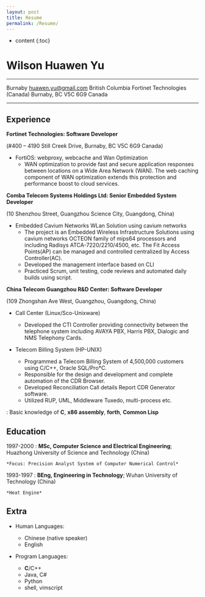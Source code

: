 ```yaml
---
layout: post
title: Resume
permalink: /Resume/
---
```


* content
{:toc}


Wilson Huawen Yu
================

-------------------     ----------------------------
Burnaby                        huawen.yu@gmail.com
British Columbia               Fortinet Technologies
(Canada)                  Burnaby, BC V5C 6G9 Canada
-------------------     ----------------------------

Experience
----------

**Fortinet Technologies: Software Developer**

(#400 – 4190 Still Creek Drive, Burnaby, BC V5C 6G9 Canada)

* FortiOS: webproxy, webcache and Wan Optimization
   - WAN optimization to provide fast and secure application responses 
     between locations on a Wide Area Network (WAN).
     The web caching component of WAN optimization extends this protection 
     and performance boost to cloud services.

**Comba Telecom Systems Holdings Ltd: Senior Embedded System Developer**

(10 Shenzhou Street, Guangzhou Science City, Guangdong, China)

* Embedded Cavium Networks WLan Solution using cavium networks
  - The project is an Embedded Wireless Infrastructure Solutions using cavium networks
    OCTEON family of mips64 processors and including Radisys ATCA-7220/2210/4500, etc.
    The Fit Access Points(AP) can be managed and controlled centralized by Access Controller(AC).
  - Developed the management interface based on CLI
  - Practiced Scrum, unit testing, code reviews and automated daily builds using script.

**China Telecom Guangzhou R&D Center: Software Developer**

(109 Zhongshan Ave West, Guangzhou, Guangdong, China)

* Call Center (Linux/Sco-Unixware)
  - Developed the CTI Controller providing connectivity
    between the telephone system including AVAYA PBX, Harris PBX, Dialogic
    and NMS Telephony Cards.

* Telecom Billing System (HP-UNIX)
  - Programmed a Telecom Billing System of 4,500,000 customers using C/C++, Oracle SQL/Pro*C.
  - Responsible for the design and development and complete automation of the CDR Browser.
  - Developed Reconciliation Call details Report CDR Generator software.
  - Utilized RUP, UML, Middleware Tuxedo, multi-process etc.

:   Basic knowledge of **C**, **x86 assembly**, **forth**, **Common Lisp**


Education
---------

1997-2000
:   **MSc, Computer Science and Electrical Engineering**; Huazhong University of Science and Technology (China)

    *Focus: Precision Analyst System of Computer Numerical Control*

1993-1997
:   **BEng, Engineering in Technology**; Wuhan University of Technology (China)

    *Heat Engine*


Extra
-----

* Human Languages:

     * Chinese (native speaker)
     * English

* Program Languages:

     * **C**/C++
     * Java, C#
     * Python
     * shell, vimscript


  [1]: https://en.wikipedia.org/wiki/British_degree_abbreviations
  [2]: https://github.com/huawenyu
